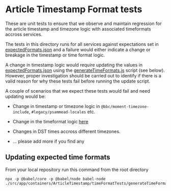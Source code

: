 # Article Timestamp Format tests

These are unit tests to ensure that we observe and maintain regression for the article timestamp and timezone logic with associated timeformats accross services.

The tests in this directory runs for all services against expectations set in [expectedFormats.json](./expectedFormats.json) and a failure would either indicate a change or breakage in the timestamp or time format logic.

A change in timestamp logic would require updating the values in [expectedFormats.json](./expectedFormats.json) using the [generateTimeFormats.js](./generateTimeFormats.js) script (see below). However, proper investigation should be carried out to identify if there is a valid reason for why these tests fail before running the update script.

A couple of scenarios that we expect these tests would fail and need updating would be:

- Change in timestamp or timezone logic in `@bbc/moment-timezone-include`, `#legacy/psammead-locales` etc.

- Change in the timeformat logic [here](../timeFormats)

- Changes in DST times accross different timezones.

- ... please add more if you find any

## Updating expected time formats

From your local repository run this command from the root directory

```
npx -p @babel/core -p @babel/node babel-node ./src/app/containers/ArticleTimestamp/timeFormatTests/generateTimeFormats.js
```

